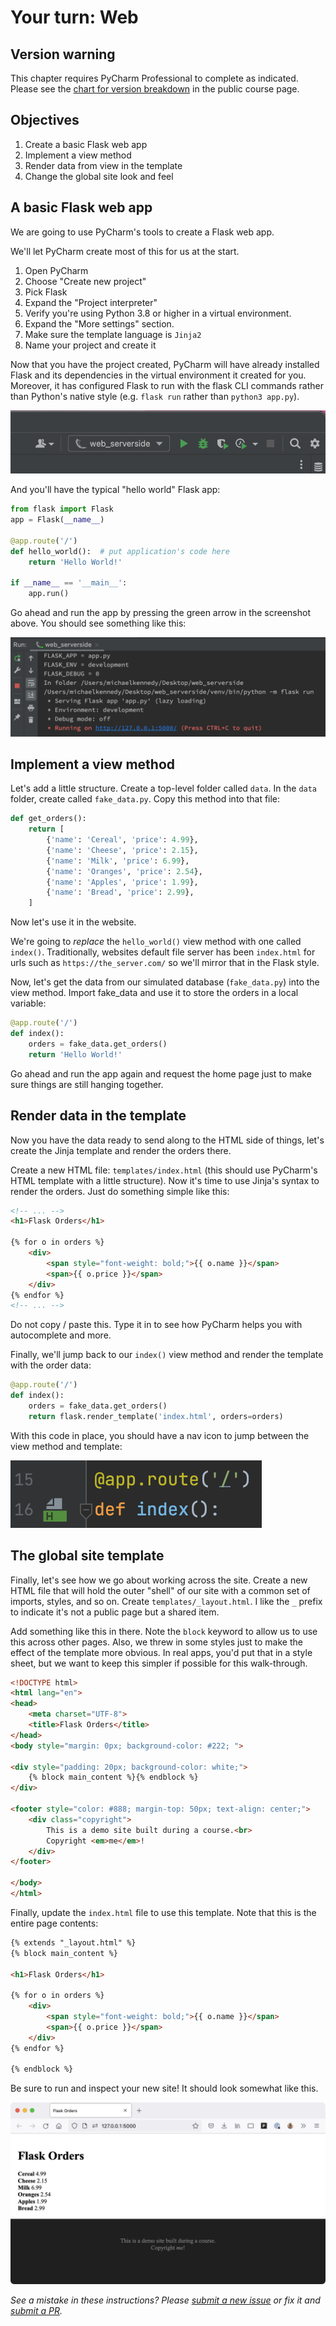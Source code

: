 # Your turn: Web

## Version warning

This chapter requires PyCharm Professional to complete as indicated. Please see the [chart for version breakdown](https://training.talkpython.fm/courses/explore_pycharm/mastering-pycharm-ide#editions) in the public course page.

## Objectives

1. Create a basic Flask web app
2. Implement a view method
3. Render data from view in the template
4. Change the global site look and feel

## A basic Flask web app

We are going to use PyCharm's tools to create a Flask web app.

We'll let PyCharm create most of this for us at the start.

1. Open PyCharm
2. Choose "Create new project"
3. Pick Flask
4. Expand the "Project interpreter"
5. Verify you're using Python 3.8 or higher in a virtual environment.
4. Expand the "More settings" section.
5. Make sure the template language is `Jinja2`
6. Name your project and create it

Now that you have the project created, PyCharm will have already installed Flask and its dependencies in the virtual environment it created for you.  Moreover, it has configured Flask to run with the flask CLI commands rather than Python's native style (e.g. `flask run` rather than `python3 app.py`).

![Flask is ready to run](./resources/ready-to-run.png)

And you'll have the typical "hello world" Flask app:

```python
from flask import Flask
app = Flask(__name__)

@app.route('/')
def hello_world():  # put application's code here
    return 'Hello World!'

if __name__ == '__main__':
    app.run()
```

Go ahead and run the app by pressing the green arrow in the screenshot above. You should see something like this:

![First run](./resources/first-run.png)

## Implement a view method

Let's add a little structure. Create a top-level folder called `data`. In the `data` folder, create called `fake_data.py`. Copy this method into that file:

```python
def get_orders():
    return [
        {'name': 'Cereal', 'price': 4.99},
        {'name': 'Cheese', 'price': 2.15},
        {'name': 'Milk', 'price': 6.99},
        {'name': 'Oranges', 'price': 2.54},
        {'name': 'Apples', 'price': 1.99},
        {'name': 'Bread', 'price': 2.99},
    ]
```

Now let's use it in the website.

We're going to *replace* the `hello_world()` view method with one called `index()`. Traditionally, websites default file server has been `index.html` for urls such as `https://the_server.com/` so we'll mirror that in the Flask style.

Now, let's get the data from our simulated database (`fake_data.py`) into the view method. Import fake_data and use it to store the orders in a local variable:

```python
@app.route('/')
def index():
    orders = fake_data.get_orders()
    return 'Hello World!'
```

Go ahead and run the app again and request the home page just to make sure things are still hanging together.


## Render data in the template

Now you have the data ready to send along to the HTML side of things, let's create the Jinja template and render the orders there.

Create a new HTML file: `templates/index.html` (this should use PyCharm's HTML template with a little structure). Now it's time to use Jinja's syntax to render the orders. Just do something simple like this:

```html
<!-- ... -->
<h1>Flask Orders</h1>

{% for o in orders %}
    <div>
        <span style="font-weight: bold;">{{ o.name }}</span>
        <span>{{ o.price }}</span>
    </div>
{% endfor %}
<!-- ... -->
```

Do not copy / paste this. Type it in to see how PyCharm helps you with autocomplete and more.

Finally, we'll jump back to our `index()` view method and render the template with the order data:

```python
@app.route('/')
def index():
    orders = fake_data.get_orders()
    return flask.render_template('index.html', orders=orders)
```

With this code in place, you should have a nav icon to jump between the view method and template:

![Nav icon](./resources/nav-icon.png)

## The global site template

Finally, let's see how we go about working across the site. Create a new HTML file that will hold the outer "shell" of our site with a common set of imports, styles, and so on. Create `templates/_layout.html`. I like the `_` prefix to indicate it's not a public page but a shared item.

Add something like this in there. Note the `block` keyword to allow us to use this across other pages. Also, we threw in some styles just to make the effect of the template more obvious. In real apps, you'd put that in a style sheet, but we want to keep this simpler if possible for this walk-through.

```html
<!DOCTYPE html>
<html lang="en">
<head>
    <meta charset="UTF-8">
    <title>Flask Orders</title>
</head>
<body style="margin: 0px; background-color: #222; ">

<div style="padding: 20px; background-color: white;">
    {% block main_content %}{% endblock %}
</div>

<footer style="color: #888; margin-top: 50px; text-align: center;">
    <div class="copyright">
        This is a demo site built during a course.<br>
        Copyright <em>me</em>!
    </div>
</footer>

</body>
</html>
```

Finally, update the `index.html` file to use this template. Note that this is the entire page contents:

```html
{% extends "_layout.html" %}
{% block main_content %}

<h1>Flask Orders</h1>

{% for o in orders %}
    <div>
        <span style="font-weight: bold;">{{ o.name }}</span>
        <span>{{ o.price }}</span>
    </div>
{% endfor %}

{% endblock %}
```

Be sure to run and inspect your new site! It should look somewhat like this.

![Finished version of the site](./resources/done.png)

*See a mistake in these instructions? Please [submit a new issue](https://github.com/talkpython/mastering-pycharm-course/issues) or fix it and [submit a PR](https://github.com/talkpython/mastering-pycharm-course/pulls).*

